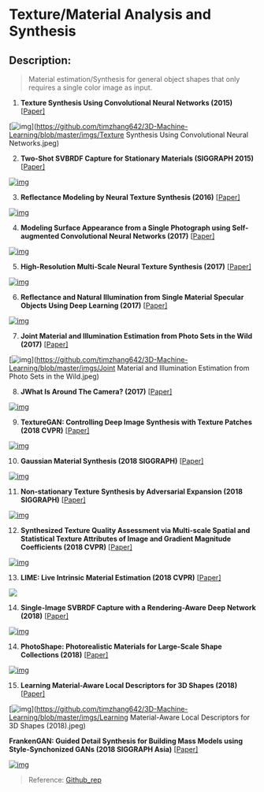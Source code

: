 # Texture/Material Analysis and Synthesis
## Description: 

> Material estimation/Synthesis for general object shapes that only requires a single color image as input.

1. **Texture Synthesis Using Convolutional Neural Networks (2015)** [[Paper\]](https://arxiv.org/pdf/1505.07376.pdf)

[![img](https://github.com/timzhang642/3D-Machine-Learning/raw/master/imgs/Texture%20Synthesis%20Using%20Convolutional%20Neural%20Networks.jpeg)](https://github.com/timzhang642/3D-Machine-Learning/blob/master/imgs/Texture Synthesis Using Convolutional Neural Networks.jpeg)



2. **Two-Shot SVBRDF Capture for Stationary Materials (SIGGRAPH 2015)** [[Paper\]](https://mediatech.aalto.fi/publications/graphics/TwoShotSVBRDF/)

[![img](https://camo.githubusercontent.com/d48515a6d752323c47e8ff8e7b2c2946c974b4c0/68747470733a2f2f6d65646961746563682e61616c746f2e66692f7075626c69636174696f6e732f67726170686963732f54776f53686f745356425244462f7465617365722e706e67)](https://camo.githubusercontent.com/d48515a6d752323c47e8ff8e7b2c2946c974b4c0/68747470733a2f2f6d65646961746563682e61616c746f2e66692f7075626c69636174696f6e732f67726170686963732f54776f53686f745356425244462f7465617365722e706e67)



3. **Reflectance Modeling by Neural Texture Synthesis (2016)** [[Paper\]](https://mediatech.aalto.fi/publications/graphics/NeuralSVBRDF/)

[![img](https://camo.githubusercontent.com/d369d6ae06085082c27622258416522325a16640/68747470733a2f2f6d65646961746563682e61616c746f2e66692f7075626c69636174696f6e732f67726170686963732f4e657572616c5356425244462f7465617365722e706e67)](https://camo.githubusercontent.com/d369d6ae06085082c27622258416522325a16640/68747470733a2f2f6d65646961746563682e61616c746f2e66692f7075626c69636174696f6e732f67726170686963732f4e657572616c5356425244462f7465617365722e706e67)



4. **Modeling Surface Appearance from a Single Photograph using Self-augmented Convolutional Neural Networks (2017)** [[Paper\]](http://msraig.info/~sanet/sanet.htm)

[![img](https://camo.githubusercontent.com/02fc6b984a94f4ac3a58890bde9eaa5ea487eebc/687474703a2f2f6d73726169672e696e666f2f7e73616e65742f7465617365722e6a7067)](https://camo.githubusercontent.com/02fc6b984a94f4ac3a58890bde9eaa5ea487eebc/687474703a2f2f6d73726169672e696e666f2f7e73616e65742f7465617365722e6a7067)

5. **High-Resolution Multi-Scale Neural Texture Synthesis (2017)** [[Paper\]](https://wxs.ca/research/multiscale-neural-synthesis/)

[![img](https://camo.githubusercontent.com/0d80a4bcc567fb38056b36de68772ee3bd0e158d/68747470733a2f2f7778732e63612f72657365617263682f6d756c74697363616c652d6e657572616c2d73796e7468657369732f6d756c74697363616c652d6772616d2d6d6172626c652e6a7067)](https://camo.githubusercontent.com/0d80a4bcc567fb38056b36de68772ee3bd0e158d/68747470733a2f2f7778732e63612f72657365617263682f6d756c74697363616c652d6e657572616c2d73796e7468657369732f6d756c74697363616c652d6772616d2d6d6172626c652e6a7067)

6. **Reflectance and Natural Illumination from Single Material Specular Objects Using Deep Learning (2017)** [[Paper\]](https://homes.cs.washington.edu/~krematas/Publications/reflectance-natural-illumination.pdf)

[![img](https://camo.githubusercontent.com/c6a124bf0e43c23509cdb7432cad441ebc5cbe10/687474703a2f2f7777772e766973696f6e2e65652e6574687a2e63682f7e67656f72676f75732f696d616765732f7470616d6931375f746561736572322e706e67)](https://camo.githubusercontent.com/c6a124bf0e43c23509cdb7432cad441ebc5cbe10/687474703a2f2f7777772e766973696f6e2e65652e6574687a2e63682f7e67656f72676f75732f696d616765732f7470616d6931375f746561736572322e706e67)



7. **Joint Material and Illumination Estimation from Photo Sets in the Wild (2017)** [[Paper\]](https://arxiv.org/pdf/1710.08313.pdf)

[![img](https://github.com/timzhang642/3D-Machine-Learning/raw/master/imgs/Joint%20Material%20and%20Illumination%20Estimation%20from%20Photo%20Sets%20in%20the%20Wild.jpeg)](https://github.com/timzhang642/3D-Machine-Learning/blob/master/imgs/Joint Material and Illumination Estimation from Photo Sets in the Wild.jpeg)

8. **JWhat Is Around The Camera? (2017)** [[Paper\]](https://arxiv.org/pdf/1611.09325v2.pdf)

[![img](https://camo.githubusercontent.com/2a9768e31b02459539ae85d0c7de9b618a6e5f93/68747470733a2f2f686f6d65732e63732e77617368696e67746f6e2e6564752f7e6b72656d617461732f6d795f696d616765732f61727869763136625f7465617365722e6a7067)](https://camo.githubusercontent.com/2a9768e31b02459539ae85d0c7de9b618a6e5f93/68747470733a2f2f686f6d65732e63732e77617368696e67746f6e2e6564752f7e6b72656d617461732f6d795f696d616765732f61727869763136625f7465617365722e6a7067)



9. **TextureGAN: Controlling Deep Image Synthesis with Texture Patches (2018 CVPR)** [[Paper\]](https://arxiv.org/pdf/1706.02823.pdf)

[![img](https://camo.githubusercontent.com/94122cc702b1afe6cec87ddaccd665a36578cf7b/687474703a2f2f7465787475726567616e2e6579652e6761746563682e6564752f696d672f70617065725f6669677572652e706e67)](https://camo.githubusercontent.com/94122cc702b1afe6cec87ddaccd665a36578cf7b/687474703a2f2f7465787475726567616e2e6579652e6761746563682e6564752f696d672f70617065725f6669677572652e706e67)



10. **Gaussian Material Synthesis (2018 SIGGRAPH)** [[Paper\]](https://users.cg.tuwien.ac.at/zsolnai/gfx/gaussian-material-synthesis/)

[![img](https://camo.githubusercontent.com/9d60c18e252e8cc3eaf6399e3a340aa4da99e7cf/68747470733a2f2f692e7974696d672e636f6d2f76692f564d327973436e443947412f6d617872657364656661756c742e6a7067)](https://camo.githubusercontent.com/9d60c18e252e8cc3eaf6399e3a340aa4da99e7cf/68747470733a2f2f692e7974696d672e636f6d2f76692f564d327973436e443947412f6d617872657364656661756c742e6a7067)



11. **Non-stationary Texture Synthesis by Adversarial Expansion (2018 SIGGRAPH)** [[Paper\]](http://vcc.szu.edu.cn/research/2018/TexSyn)

[![img](https://github.com/jessemelpolio/non-stationary_texture_syn/raw/master/imgs/teaser.png)](https://github.com/jessemelpolio/non-stationary_texture_syn/blob/master/imgs/teaser.png)



12. **Synthesized Texture Quality Assessment via Multi-scale Spatial and Statistical Texture Attributes of Image and Gradient Magnitude Coefficients (2018 CVPR)** [[Paper\]](https://arxiv.org/pdf/1804.08020.pdf)

[![img](https://user-images.githubusercontent.com/12434910/39275366-e18c7c1c-4899-11e8-8e61-05072618bbce.PNG)](https://user-images.githubusercontent.com/12434910/39275366-e18c7c1c-4899-11e8-8e61-05072618bbce.PNG)



13. **LIME: Live Intrinsic Material Estimation (2018 CVPR)** [[Paper\]](https://gvv.mpi-inf.mpg.de/projects/LIME/)

![](/3D-Computer-Vision-Research/images/material.png)



14. **Single-Image SVBRDF Capture with a Rendering-Aware Deep Network (2018)** [[Paper\]](https://team.inria.fr/graphdeco/fr/projects/deep-materials/)

[![img](https://camo.githubusercontent.com/e44377c886203f4cf24491395b1e02363507f54b/68747470733a2f2f7465616d2e696e7269612e66722f67726170686465636f2f66696c65732f323031382f30382f7465617365725f76302e706e67)](https://camo.githubusercontent.com/e44377c886203f4cf24491395b1e02363507f54b/68747470733a2f2f7465616d2e696e7269612e66722f67726170686465636f2f66696c65732f323031382f30382f7465617365725f76302e706e67)



14. **PhotoShape: Photorealistic Materials for Large-Scale Shape Collections (2018)** [[Paper\]](https://keunhong.com/publications/photoshape/)

[![img](https://camo.githubusercontent.com/3af5e4fb404301303244f336835812c2ec54c068/68747470733a2f2f6b65756e686f6e672e636f6d2f7075626c69636174696f6e732f70686f746f73686170652f7465617365722e6a7067)](https://camo.githubusercontent.com/3af5e4fb404301303244f336835812c2ec54c068/68747470733a2f2f6b65756e686f6e672e636f6d2f7075626c69636174696f6e732f70686f746f73686170652f7465617365722e6a7067)

15. **Learning Material-Aware Local Descriptors for 3D Shapes (2018)** [[Paper\]](http://www.vovakim.com/papers/18_3DV_ShapeMatFeat.pdf)

[![img](https://github.com/timzhang642/3D-Machine-Learning/raw/master/imgs/Learning%20Material-Aware%20Local%20Descriptors%20for%203D%20Shapes%20(2018).jpeg)](https://github.com/timzhang642/3D-Machine-Learning/blob/master/imgs/Learning Material-Aware Local Descriptors for 3D Shapes (2018).jpeg)



**FrankenGAN: Guided Detail Synthesis for Building Mass Models using Style-Synchonized GANs (2018 SIGGRAPH Asia)** [[Paper\]](http://geometry.cs.ucl.ac.uk/projects/2018/frankengan/)

[![img](https://camo.githubusercontent.com/5c84e3905dc7d276c4d0f98bde48aa07f2e354b8/687474703a2f2f67656f6d657472792e63732e75636c2e61632e756b2f70726f6a656374732f323031382f6672616e6b656e67616e2f70617065725f646f63732f7465617365722e6a7067)](https://camo.githubusercontent.com/5c84e3905dc7d276c4d0f98bde48aa07f2e354b8/687474703a2f2f67656f6d657472792e63732e75636c2e61632e756b2f70726f6a656374732f323031382f6672616e6b656e67616e2f70617065725f646f63732f7465617365722e6a7067)



> Reference: [Github_rep](https://github.com/timzhang642/3D-Machine-Learning#material_synthesis)